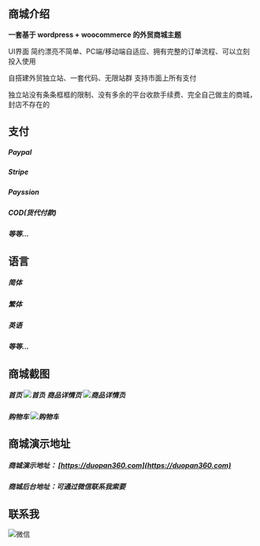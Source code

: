 

商城介绍
-----------------
**一套基于 wordpress + woocommerce 的外贸商城主题**<br/>

UI界面 简约漂亮不简单、PC端/移动端自适应、拥有完整的订单流程、可以立刻投入使用<br/>

自搭建外贸独立站、一套代码、无限站群 支持市面上所有支付<br/>

独立站没有条条框框的限制、没有多余的平台收款手续费、完全自己做主的商城，封店不存在的<br/>


支付
-----------------
##### Paypal

##### Stripe

##### Payssion

##### COD(货代付款)

##### 等等...


语言
-----------------
##### 简体
##### 繁体
##### 英语
##### 等等...


商城截图
-----------------
##### 首页 ![首页](/image/1.png) 商品详情页 ![商品详情页](/image/2.png)

##### 购物车 ![购物车](/image/4.png)


商城演示地址
-----------------
##### 商城演示地址： [https://duopan360.com](https://duopan360.com)

##### 商城后台地址：可通过微信联系我索要


联系我
-----------------
![微信](/image/wx.png?1)


